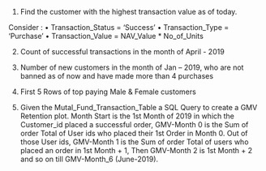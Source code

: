 1. Find the customer with the highest transaction value as of today.

Consider :
• Transaction_Status = ‘Success’
• Transaction_Type = ‘Purchase’
• Transaction_Value = NAV_Value * No_of_Units

2. Count of successful transactions in the month of April - 2019

3. Number of new customers in the month of Jan – 2019, who are not banned as of now and have made more than 4 purchases

4. First 5 Rows of top paying Male & Female customers

5. Given the Mutal_Fund_Transaction_Table a SQL Query to create a GMV Retention plot. Month Start is the 1st Month of 2019 in which the Customer_id placed a successful order,
GMV-Month 0 is the Sum of order Total of User ids who placed their 1st Order in Month 0. Out of those User ids, GMV-Month 1 is the Sum of order Total of users who placed an order
in 1st Month + 1, Then GMV-Month 2 is 1st Month + 2 and so on till GMV-Month_6 (June-2019).
